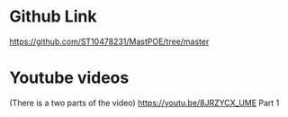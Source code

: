 # Github Link
https://github.com/ST10478231/MastPOE/tree/master

# Youtube videos
(There is a two parts of the video)
https://youtu.be/8JRZYCX_UME Part 1
